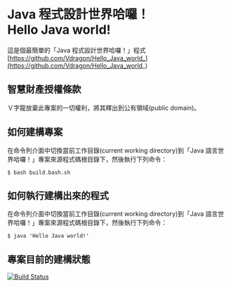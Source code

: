 # Java 程式設計世界哈囉！<br />Hello Java world!
這是個最簡單的「Java 程式設計世界哈囉！」程式  
[https://github.com/Vdragon/Hello_Java_world_](https://github.com/Vdragon/Hello_Java_world_)

## 智慧財產授權條款
Ｖ字龍放棄此專案的一切權利，將其釋出到公有領域(public domain)。

## 如何建構專案
在命令列介面中切換當前工作目錄(current working directory)到「Java 語言世界哈囉！」專案來源程式碼根目錄下，然後執行下列命令：
```
$ bash build.bash.sh
```

## 如何執行建構出來的程式
在命令列介面中切換當前工作目錄(current working directory)到「Java 語言世界哈囉！」專案來源程式碼根目錄下，然後執行下列命令：
```
$ java 'Hello Java world!'
```

## 專案目前的建構狀態
[![Build Status](https://travis-ci.org/Vdragon/Hello_Java_world_.svg)](https://travis-ci.org/Vdragon/Hello_Java_world_)
